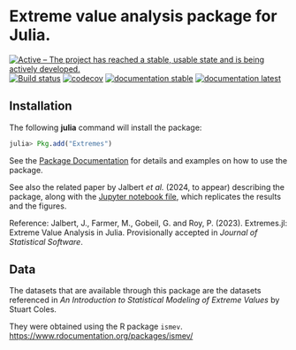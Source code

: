 # Extreme value analysis package for Julia.


[![Active – The project has reached a stable, usable state and is being actively developed.](https://www.repostatus.org/badges/latest/active.svg)](https://www.repostatus.org/#active)
[![Build status](https://github.com/jojal5/Extremes.jl/workflows/CI/badge.svg)](https://github.com/jojal5/Extremes.jl/actions)
[![codecov](https://codecov.io/gh/jojal5/Extremes.jl/branch/master/graph/badge.svg?token=7UGVMF0ENE)](https://codecov.io/gh/jojal5/Extremes.jl)
[![documentation stable](https://img.shields.io/badge/docs-stable-blue.svg)](https://jojal5.github.io/Extremes.jl/stable/)
[![documentation latest](https://img.shields.io/badge/docs-latest-blue.svg)](https://jojal5.github.io/Extremes.jl/dev/)



## Installation

The following **julia** command will install the package:

```julia
julia> Pkg.add("Extremes")
```

See the [Package Documentation](https://jojal5.github.io/Extremes.jl/dev/) for details and examples on how to use the package.

See also the related paper by Jalbert *et al.* (2024, to appear) describing the package, along with the [Jupyter notebook file](docs/src/JOSS/JOSS.ipynb), which replicates the results and the figures.

Reference: 
Jalbert, J., Farmer, M., Gobeil, G. and Roy, P. (2023). Extremes.jl: Extreme Value Analysis in Julia. Provisionally accepted in *Journal of Statistical Software*.


## Data
The datasets that are available through this package are the datasets referenced in *An Introduction to Statistical Modeling of Extreme Values* by Stuart Coles.

They were obtained using the R package `ismev`.  
https://www.rdocumentation.org/packages/ismev/  
